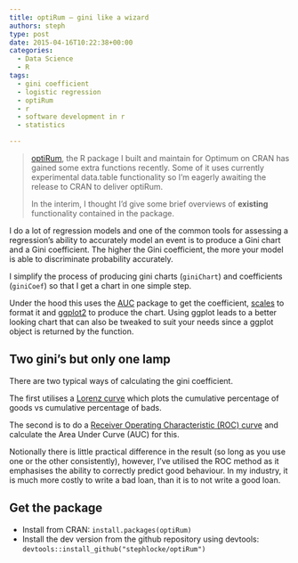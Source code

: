```yaml
---
title: optiRum – gini like a wizard
authors: steph
type: post
date: 2015-04-16T10:22:38+00:00
categories:
  - Data Science
  - R
tags:
  - gini coefficient
  - logistic regression
  - optiRum
  - r
  - software development in r
  - statistics

---
```

> <a href="http://cran.r-project.org/web/packages/optiRum/" title="optiRum on CRAN" target="_blank">optiRum</a>, the R package I built and maintain for Optimum on CRAN has gained some extra functions recently. Some of it uses currently experimental data.table functionality so I&#8217;m eagerly awaiting the release to CRAN to deliver optiRum.
> 
> In the interim, I thought I&#8217;d give some brief overviews of **existing** functionality contained in the package. 

I do a lot of regression models and one of the common tools for assessing a regression&#8217;s ability to accurately model an event is to produce a Gini chart and a Gini coefficient. The higher the Gini coefficient, the more your model is able to discriminate probability accurately.

I simplify the process of producing gini charts (`giniChart`) and coefficients (`giniCoef`) so that I get a chart in one simple step.

Under the hood this uses the <a href="http://cran.r-project.org/web/packages/AUC/" title="AUC on CRAN" target="_blank">AUC</a> package to get the coefficient, <a href="http://cran.r-project.org/web/packages/scales/" title="scales on CRAN" target="_blank">scales</a> to format it and <a href="http://docs.ggplot2.org/current/" title="ggplot2 documentation" target="_blank">ggplot2</a> to produce the chart. Using ggplot leads to a better looking chart that can also be tweaked to suit your needs since a ggplot object is returned by the function.

<!--more-->

## Two gini&#8217;s but only one lamp

There are two typical ways of calculating the gini coefficient.

The first utilises a <a href="http://en.wikipedia.org/wiki/Lorenz_curve" title="Lorenz Curve" target="_blank">Lorenz curve</a> which plots the cumulative percentage of goods vs cumulative percentage of bads.

The second is to do a <a href="http://en.wikipedia.org/wiki/Receiver_operating_characteristic" title="ROC curves" target="_blank">Receiver Operating Characteristic (ROC) curve</a> and calculate the Area Under Curve (AUC) for this.

Notionally there is little practical difference in the result (so long as you use one or the other consistently), however, I&#8217;ve utilised the ROC method as it emphasises the ability to correctly predict good behaviour. In my industry, it is much more costly to write a bad loan, than it is to not write a good loan.

## Get the package

  * Install from CRAN: `install.packages(optiRum)`
  * Install the dev version from the github repository using devtools: `devtools::install_github("stephlocke/optiRum")`